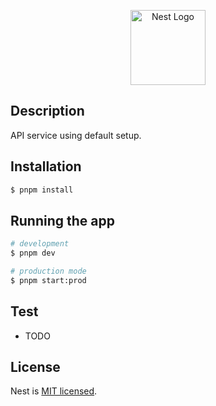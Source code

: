 <p align="center">
  <a href="http://nestjs.com/" target="blank"><img src="https://nestjs.com/img/logo-small.svg" width="120" alt="Nest Logo" /></a>
</p>

## Description

API service using default setup.

## Installation

```bash
$ pnpm install
```

## Running the app

```bash
# development
$ pnpm dev

# production mode
$ pnpm start:prod
```

## Test

- TODO

## License

Nest is [MIT licensed](https://github.com/nestjs/nest/blob/master/LICENSE).
